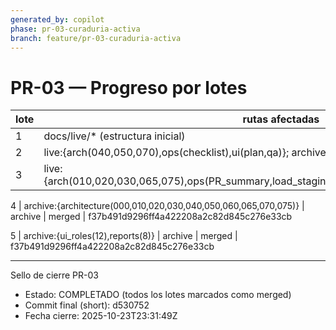 ```yaml
---
generated_by: copilot
phase: pr-03-curaduria-activa
branch: feature/pr-03-curaduria-activa
---
```


# PR-03 — Progreso por lotes

lote | rutas afectadas | acción | estado | commit_hash
--- | --- | --- | --- | ---
1 | docs/live/* (estructura inicial) | live | merged | 041980f7831019cf20e33fe6a2e213faaa860fc3
2 | live:{arch(040,050,070),ops(checklist),ui(plan,qa)}; archive:{evidencias 2025-10} | live+archive | merged | 6fc3d8038b2c8e0bbf23c5da1e7b1b3e5b8f8caa
3 | live:{arch(010,020,030,065,075),ops(PR_summary,load_staging),ui(tokens,gov_tokens,content_matrix)} | live | merged | 8ae8a422fc021a1e34b6362069ad9577ae11664e

4 | archive:{architecture(000,010,020,030,040,050,060,065,070,075)} | archive | merged | f37b491d9296ff4a422208a2c82d845c276e33cb

5 | archive:{ui_roles(12),reports(8)} | archive | merged | f37b491d9296ff4a422208a2c82d845c276e33cb

---

Sello de cierre PR-03

- Estado: COMPLETADO (todos los lotes marcados como merged)
- Commit final (short): d530752
- Fecha cierre: 2025-10-23T23:31:49Z
